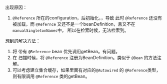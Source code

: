 出现原因：
1. `@Reference` 所在的configuration，后初始化，，导致 此时 `@Reference` 还没有被加载，而 `@Refernce` 又还不是一个beanDefinition，且又不在`manualSingletonNames`中。
所以在检索时候，无法检索到。

想到的解决方法：
1. 将 带有 `@Reference` bean 优先调用getBean。有问题。
2. 在 扫描时候，将 `@Reference` 注册为BeanDefinition。类似于 `@Bean` 的方法注解。
3. 可以考虑建立集合缓存，如果里面有对应的`@Autowired` 的 `@Reference`类型，则有限调用 `@Reference` 类的getBean。
